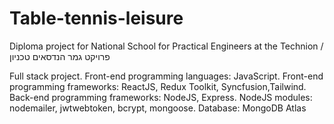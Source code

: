 # Table-tennis-leisure
Diploma project for National School for Practical Engineers at the Technion /  פרויקט גמר הנדסאים טכניון

Full stack project. 
Front-end programming languages: JavaScript.
Front-end programming frameworks: ReactJS, Redux Toolkit, Syncfusion,Tailwind. 
Back-end programming frameworks: NodeJS, Express. 
NodeJS modules: nodemailer, jwtwebtoken, bcrypt, mongoose. 
Database: MongoDB Atlas
